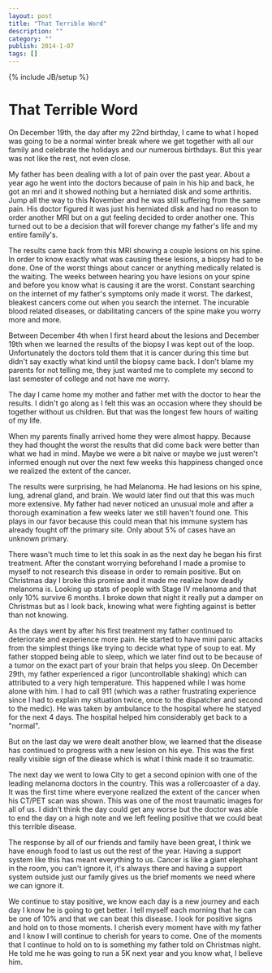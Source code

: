 ```yaml
---
layout: post
title: "That Terrible Word"
description: ""
category: ""
publish: 2014-1-07
tags: []
---
```

{% include JB/setup %}

That Terrible Word
==================

On December 19th, the day after my 22nd birthday, I came to what I hoped was going to be a normal winter break where we get together with all our family and celebrate the holidays and our numerous birthdays. But this year was not like the rest, not even close.

My father has been dealing with a lot of pain over the past year. About a year ago he went into the doctors because of pain in his hip and back, he got an mri and it showed nothing but a herniated disk and some arthritis. Jump all the way to this November and he was still suffering from the same pain. His doctor figured it was just his herniated disk and had no reason to order another MRI but on a gut feeling decided to order another one. This turned out to be a decision that will forever change my father's life and my entire family's.

The results came back from this MRI showing a couple lesions on his spine. In order to know exactly what was causing these lesions, a biopsy had to be done. One of the worst things about cancer or anything medically related is the waiting. The weeks between hearing you have lesions on your spine and before you know what is causing it are the worst. Constant searching on the internet of my father's symptoms only made it worst. The darkest, bleakest cancers come out when you search the internet. The incurable blood related diseases, or dabilitating cancers of the spine make you worry more and more.

Between December 4th when I first heard about the lesions and December 19th when we learned the results of the biopsy I was kept out of the loop. Unfortunately the doctors told them that it is cancer during this time but didn't say exactly what kind until the biopsy came back. I don't blame my parents for not telling me, they just wanted me to complete my second to last semester of college and not have me worry.

The day I came home my mother and father met with the doctor to hear the results. I didn't go along as I felt this was an occasion where they should be together without us children. But that was the longest few hours of waiting of my life.

When my parents finally arrived home they were almost happy.  Because they had thought the worst the results that did come back were better than what we had in mind. Maybe we were a bit naive or maybe we just weren't informed enough nut over the next few weeks this happiness changed once we realized the extent of the cancer.

The results were surprising, he had Melanoma. He had lesions on his spine, lung, adrenal gland, and brain. We would later find out that this was much more extensive. My father had never noticed an unusual mole and after a thorough examination a few weeks later we still haven't found one. This plays in our favor because this could mean that his immune system has already fought off the primary site. Only about 5% of cases have an unknown primary. 

There wasn't much time to let this soak in as the next day he began his first treatment. After the constant worrying beforehand I made a promise to myself to not research this disease in order to remain positive. But on Christmas day I broke this promise and it made me realize how deadly melanoma is. Looking up stats of people with Stage IV melanoma and that only 10% survive 6 months.  I broke down that night it really put a damper on Christmas but as I look back, knowing what were fighting against is better than not knowing. 

As the days went by after his first treatment my father continued to deteriorate and experience more pain. He started to have mini panic attacks from the simplest things like trying to decide what type of soup to eat. My father stopped being able to sleep, which we later find out to be because of a tumor on the exact part of your brain that helps you sleep. On December 29th, my father experienced a rigor (uncontrollable shaking) which can attributed to a very high temperature. This happened while I was home alone with him. I had to call 911 (which was a rather frustrating experience since I had to explain my situation twice, once to the dispatcher and second to the medic). He was taken by ambulance to the hospital where he statyed for the next 4 days. The hospital helped him considerably get back to a "normal". 

But on the last day we were dealt another blow, we learned that the disease has continued to progress with a new lesion on his eye. This was the first really visible sign of the diease which is what I think made it so traumatic. 

The next day we went to Iowa City to get a second opinion with one of the leading melanoma doctors in the country. This was a rollercoaster of a day. It was the first time where everyone realized the extent of the cancer when his CT/PET scan was shown. This was one of the most traumatic images for all of us. I didn't think the day could get any worse but the doctor was able to end the day on a high note and we left feeling positive that we could beat this terrible disease.

 The response by all of our friends and family have been great, I think we have enough food to last us out the rest of the year. Having a support system like this has meant everything to us. Cancer is like a giant elephant in the room, you can't ignore it, it's always there and having a support system outside just our family gives us the brief moments we need where we can ignore it.

 We continue to stay positive, we know each day is a new journey and each day I know he is going to get better. I tell myself each morning that he can be one of 10% and that we can beat this disease. I look for positive signs and hold on to those moments. I cherish every moment have with my father and I know I will continue to cherish for years to come. One of the moments that I continue to hold on to is something my father told on Christmas night. He told me he was going to run a 5K next year and you know what, I believe him. 